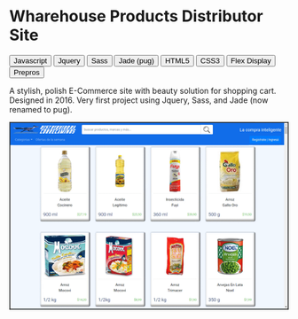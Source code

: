 # Wharehouse Products Distributor Site
<button>Javascript</button>
<button>Jquery</button>
<button>Sass</button>
<button>Jade (pug)</button>
<button>HTML5</button>
<button>CSS3</button>
<button>Flex Display</button>
<button>Prepros</button>


A stylish, polish E-Commerce site with beauty solution for shopping cart.
Designed in 2016. Very first project using Jquery, Sass, and Jade (now renamed to pug).

![](./img/page.gif)

